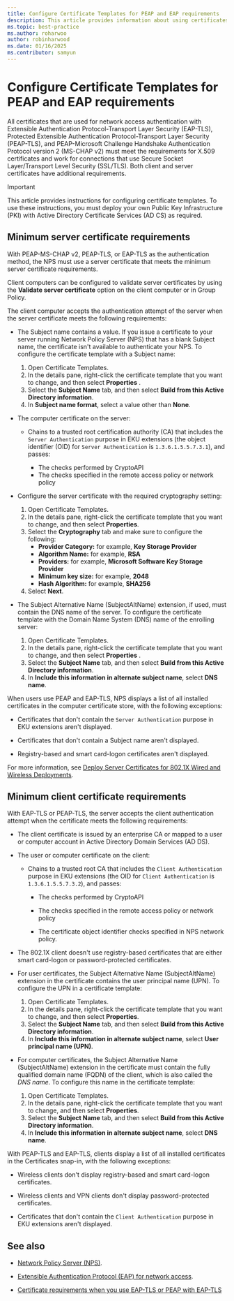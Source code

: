 ```yaml
---
title: Configure Certificate Templates for PEAP and EAP requirements
description: This article provides information about using certificates with Network Policy Server and Remote Access in Windows Server 2016.
ms.topic: best-practice
ms.author: roharwoo
author: robinharwood
ms.date: 01/16/2025
ms.contributor: samyun
---
```


# Configure Certificate Templates for PEAP and EAP requirements

All certificates that are used for network access authentication with Extensible Authentication Protocol-Transport Layer Security (EAP-TLS), Protected Extensible Authentication Protocol-Transport Layer Security (PEAP-TLS), and PEAP-Microsoft Challenge Handshake Authentication Protocol version 2 (MS-CHAP v2) must meet the requirements for X.509 certificates and work for connections that use Secure Socket Layer/Transport Level Security (SSL/TLS). Both client and server certificates have additional requirements.

> [!IMPORTANT]
> This article provides instructions for configuring certificate templates. To use these instructions, you must deploy your own Public Key Infrastructure (PKI) with Active Directory Certificate Services (AD CS) as required.

## Minimum server certificate requirements

With PEAP-MS-CHAP v2, PEAP-TLS, or EAP-TLS as the authentication method, the NPS must use a server certificate that meets the minimum server certificate requirements.

Client computers can be configured to validate server certificates by using the **Validate server certificate** option on the client computer or in Group Policy.

The client computer accepts the authentication attempt of the server when the server certificate meets the following requirements:

- The Subject name contains a value. If you issue a certificate to your server running Network Policy Server (NPS) that has a blank Subject name, the certificate isn't available to authenticate your NPS. To configure the certificate template with a Subject name:

  1. Open Certificate Templates.
  1. In the details pane, right-click the certificate template that you want to change, and then select **Properties** .
  1. Select the **Subject Name** tab, and then select **Build from this Active Directory information**.
  1. In **Subject name format**, select a value other than **None**.

- The computer certificate on the server:

  - Chains to a trusted root certification authority (CA) that includes the `Server Authentication` purpose in EKU extensions (the object identifier (OID) for `Server Authentication` is `1.3.6.1.5.5.7.3.1`), and passes:

    - The checks performed by CryptoAPI
    - The checks specified in the remote access policy or network policy

- Configure the server certificate with the required cryptography setting:

    1. Open Certificate Templates.
    1. In the details pane, right-click the certificate template that you want to change, and then select **Properties**.
    1. Select the **Cryptography** tab and make sure to configure the following:
       - **Provider Category:** for example, **Key Storage Provider**
       - **Algorithm Name:** for example, **RSA**
       - **Providers:** for example, **Microsoft Software Key Storage Provider**
       - **Minimum key size:** for example, **2048**
       - **Hash Algorithm:** for example, **SHA256**
    1. Select **Next**.

- The Subject Alternative Name (SubjectAltName) extension, if used, must contain the DNS name of the server. To configure the certificate template with the Domain Name System (DNS) name of the enrolling server:

  1. Open Certificate Templates.
  1. In the details pane, right-click the certificate template that you want to change, and then select **Properties** .
  1. Select the **Subject Name** tab, and then select **Build from this Active Directory information**.
  1. In **Include this information in alternate subject name**, select **DNS name**.

When users use PEAP and EAP-TLS, NPS displays a list of all installed certificates in the computer certificate store, with the following exceptions:

- Certificates that don't contain the `Server Authentication` purpose in EKU extensions aren't displayed.

- Certificates that don't contain a Subject name aren't displayed.

- Registry-based and smart card-logon certificates aren't displayed.

For more information, see [Deploy Server Certificates for 802.1X Wired and Wireless Deployments](../../core-network-guide/cncg/server-certs/deploy-server-certificates-for-802.1x-wired-and-wireless-deployments.md).

## Minimum client certificate requirements

With EAP-TLS or PEAP-TLS, the server accepts the client authentication attempt when the certificate meets the following requirements:

- The client certificate is issued by an enterprise CA or mapped to a user or computer account in Active Directory Domain Services (AD DS).

- The user or computer certificate on the client:

  - Chains to a trusted root CA that includes the `Client Authentication` purpose in EKU extensions (the OID for `Client Authentication` is `1.3.6.1.5.5.7.3.2`), and passes:
  
    - The checks performed by CryptoAPI

    - The checks specified in the remote access policy or network policy

    - The certificate object identifier checks specified in NPS network policy.

- The 802.1X client doesn't use registry-based certificates that are either smart card-logon or password-protected certificates.

- For user certificates, the Subject Alternative Name (SubjectAltName) extension in the certificate contains the user principal name (UPN). To configure the UPN in a certificate template:

  1. Open Certificate Templates.
  1. In the details pane, right-click the certificate template that you want to change, and then select **Properties**.
  1. Select the **Subject Name** tab, and then select **Build from this Active Directory information**.
  1. In **Include this information in alternate subject name**, select **User principal name (UPN)**.

- For computer certificates, the Subject Alternative Name (SubjectAltName) extension in the certificate must contain the fully qualified domain name (FQDN) of the client, which is also called the *DNS name*. To configure this name in the certificate template:

  1. Open Certificate Templates.
  1. In the details pane, right-click the certificate template that you want to change, and then select **Properties**.
  1. Select the **Subject Name** tab, and then select **Build from this Active Directory information**.
  1. In **Include this information in alternate subject name**, select **DNS name**.

With PEAP-TLS and EAP-TLS, clients display a list of all installed certificates in the Certificates snap-in, with the following exceptions:

- Wireless clients don't display registry-based and smart card-logon certificates.

- Wireless clients and VPN clients don't display password-protected certificates.

- Certificates that don't contain the `Client Authentication` purpose in EKU extensions aren't displayed.

## See also

- [Network Policy Server (NPS)](nps-top.md).

- [Extensible Authentication Protocol (EAP) for network access](/windows-server/networking/technologies/extensible-authentication-protocol/network-access).

- [Certificate requirements when you use EAP-TLS or PEAP with EAP-TLS](/troubleshoot/windows-server/networking/certificate-requirements-eap-tls-peap)


